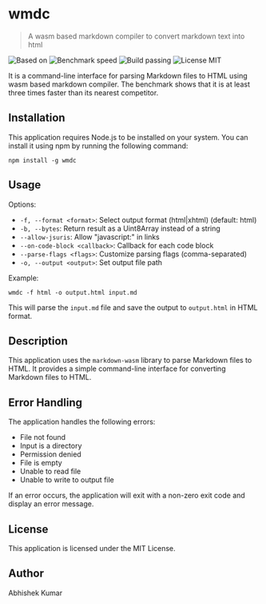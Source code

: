 # wmdc

> A wasm based markdown compiler to convert markdown text into html

![Based on](https://img.shields.io/badge/based-wasm-blue) 
![Benchmark speed](https://img.shields.io/badge/speed-3x_faster-brightgreen) 
![Build passing](https://img.shields.io/badge/build-passing-green)
![License MIT](https://img.shields.io/badge/license-MIT-blue) 

It is a command-line interface for parsing Markdown files to HTML using wasm based markdown compiler. The benchmark shows that it is at least three times faster than its nearest competitor.

## Installation

This application requires Node.js to be installed on your system. You can install it using npm by running the following command:

	npm install -g wmdc

## Usage

Options:

* `-f, --format <format>`: Select output format (html|xhtml) (default: html)
* `-b, --bytes`: Return result as a Uint8Array instead of a string
* `--allow-jsuris`: Allow "javascript:" in links
* `--on-code-block <callback>`: Callback for each code block
* `--parse-flags <flags>`: Customize parsing flags (comma-separated)
* `-o, --output <output>`: Set output file path

Example:

	wmdc -f html -o output.html input.md

This will parse the `input.md` file and save the output to `output.html` in HTML format.

## Description

This application uses the `markdown-wasm` library to parse Markdown files to HTML. It provides a simple command-line interface for converting Markdown files to HTML.

## Error Handling

The application handles the following errors:

* File not found
* Input is a directory
* Permission denied
* File is empty
* Unable to read file
* Unable to write to output file

If an error occurs, the application will exit with a non-zero exit code and display an error message.

## License

This application is licensed under the MIT License.

## Author

Abhishek Kumar